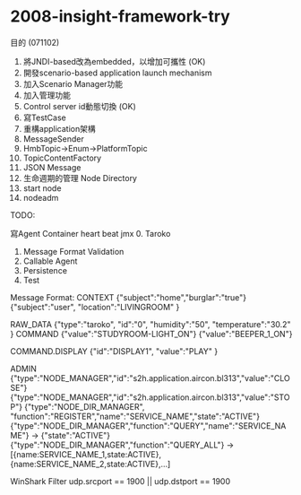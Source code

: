 # 2008-insight-framework-try
目的 (071102)

1. 將JNDI-based改為embedded，以增加可攜性 (OK)
2. 開發scenario-based application launch mechanism
3. 加入Scenario Manager功能
4. 加入管理功能
5. Control server id動態切換 (OK)
6. 寫TestCase
7. 重構application架構
8. MessageSender
9. HmbTopic->Enum->PlatformTopic
10. TopicContentFactory
11. JSON Message
12. 生命週期的管理 Node Directory
13. start node
14. nodeadm

TODO:

寫Agent Container
heart beat
jmx
0. Taroko
1. Message Format Validation
2. Callable Agent
2. Persistence
3. Test

Message Format:
CONTEXT
{"subject":"home","burglar":"true"}
{"subject":"user", "location":"LIVINGROOM" } 

 
RAW_DATA
{"type":"taroko", "id":"0", "humidity":"50", "temperature":"30.2" }
COMMAND
{"value":"STUDYROOM-LIGHT_ON"}
{"value":"BEEPER_1_ON"}

COMMAND.DISPLAY
{"id":"DISPLAY1", "value":"PLAY" }

ADMIN
{"type":"NODE_MANAGER","id":"s2h.application.aircon.bl313","value":"CLOSE"}
{"type":"NODE_MANAGER","id":"s2h.application.aircon.bl313","value":"STOP"}
{"type":"NODE_DIR_MANAGER", "function":"REGISTER","name":"SERVICE_NAME","state":"ACTIVE"}
{"type":"NODE_DIR_MANAGER","function":"QUERY","name":"SERVICE_NAME"} -> {"state":"ACTIVE"}
{"type":"NODE_DIR_MANAGER","function":"QUERY_ALL"} -> [{name:SERVICE_NAME_1,state:ACTIVE},{name:SERVICE_NAME_2,state:ACTIVE},...]


WinShark Filter
udp.srcport == 1900 || udp.dstport == 1900

